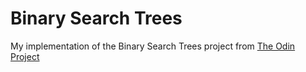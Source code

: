 # Binary Search Trees

My implementation of the Binary Search Trees project from [The Odin Project](https://www.theodinproject.com)
